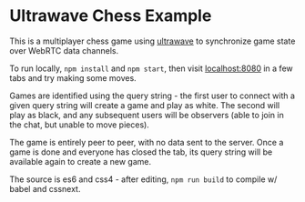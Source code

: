 # Ultrawave Chess Example

This is a multiplayer chess game using [ultrawave](//github.com/charlieschwabcher/ultrawave)
to synchronize game state over WebRTC data channels.

To run locally, `npm install` and `npm start`, then visit [localhost:8080](http://localhost:8080/) in a few tabs and try making some moves.

Games are identified using the query string - the first user to connect with a given query string will create a game and play as white.  The second will play as black, and any subsequent users will be observers (able to join in the chat, but unable to move pieces).

The game is entirely peer to peer, with no data sent to the server.  Once a game is done and everyone has closed the tab, its query string will be available again to create a new game.

The source is es6 and css4 - after editing, `npm run build` to compile w/ babel and cssnext.
